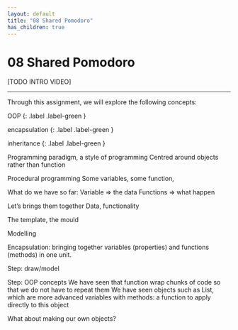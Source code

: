 ```yaml
---
layout: default
title: "08 Shared Pomodoro"
has_children: true
---
```


# 08 Shared Pomodoro

[TODO INTRO VIDEO]

---

Through this assignment, we will explore the following concepts:

OOP
{: .label .label-green }

encapsulation
{: .label .label-green }

inheritance
{: .label .label-green }


Programming paradigm, a style of programming
Centred around objects rather than function

Procedural programming
Some variables, some function, 

What do we have so far:
Variable => the data
Functions => what happen

Let’s brings them together
Data, functionality

The template, the mould

Modelling


Encapsulation: bringing together variables (properties) and functions (methods) in one unit.



Step: draw/model

Step: OOP concepts
We have seen that function wrap chunks of code so that we do not have to repeat them
We have seen objects such as List, which are more advanced variables with methods: a function to apply directly to this object

What about making our own objects?

